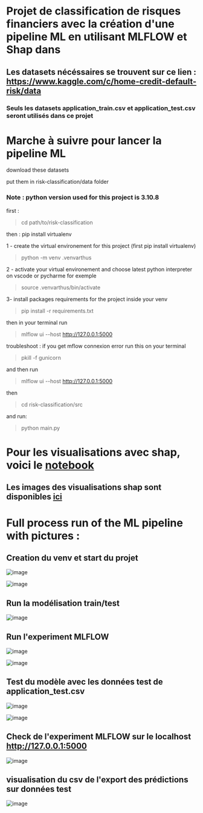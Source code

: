 # Projet de classification de risques financiers avec la création d'une pipeline ML en utilisant MLFLOW et Shap dans 



## Les datasets nécéssaires se trouvent sur ce lien : https://www.kaggle.com/c/home-credit-default-risk/data
### Seuls les datasets application_train.csv et application_test.csv seront utilisés dans ce projet



# Marche à suivre pour lancer la pipeline ML

download these datasets

put them in risk-classification/data folder

### Note :  python version used for this project is 3.10.8

first : 

>cd path/to/risk-classification

then : pip install virtualenv

1 - create the virtual environement for this project (first pip install virtualenv)

>python -m venv .venvarthus

2 - activate your virtual environement and choose latest python interpreter on vscode or pycharme for exemple

>source .venvarthus/bin/activate

3- install packages requirements for the project inside your venv

>pip install -r requirements.txt

then in your terminal run 

>mlflow ui --host http://127.0.0.1:5000

troubleshoot : if you get mflow connexion error run this on your terminal 

>pkill -f gunicorn

and then run 

>mlflow ui --host http://127.0.0.1:5000

then 

>cd risk-classification/src

and run:

>python main.py


# Pour les visualisations avec shap, voici le [notebook](notebook/notebook-avec-shap.ipynb)
## Les images des visualisations shap sont disponibles [ici](shap-plots)





# Full process run of the ML pipeline with pictures : 

## Creation du venv et start du projet

![image](https://i.postimg.cc/kGpwbN7k/Capture-d-e-cran-2023-01-17-a-17-01-56.png)

![image](https://i.postimg.cc/257wwNzd/Capture-d-e-cran-2023-01-17-a-17-03-35.png)


## Run la modélisation train/test

![image](https://i.postimg.cc/LXy3ckgn/Capture-d-e-cran-2023-01-17-a-17-12-06.png)


## Run l'experiment MLFLOW

![image](https://i.postimg.cc/0jb0P67Z/Capture-d-e-cran-2023-01-17-a-17-17-39-min.png)

![image](https://i.postimg.cc/BQPBzKSn/Capture-d-e-cran-2023-01-17-a-17-17-55-min.png)

## Test du modèle avec les données test de application_test.csv
![image](https://i.postimg.cc/L5wBXHTS/Capture-d-e-cran-2023-01-17-a-17-18-08-min.png)

![image](https://i.postimg.cc/8CS4MzVP/Capture-d-e-cran-2023-01-17-a-17-19-27-min.png)

## Check de l'experiment MLFLOW sur le localhost http://127.0.0.1:5000
![image](https://i.postimg.cc/vZRtwZTL/Capture-d-e-cran-2023-01-17-a-17-20-00-min.png)

## visualisation du csv de l'export des prédictions sur données test
![image](https://i.postimg.cc/4NcxqJrg/Capture-d-e-cran-2023-01-17-a-17-19-04-min.png)



